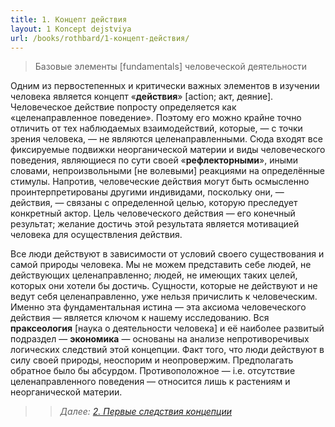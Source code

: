 ```yaml
---
title: 1. Концепт действия
layout: 1 Koncept dejstviya
url: /books/rothbard/1-концепт-действия/
---
```


> Базовые элементы [fundamentals] человеческой деятельности

Одним из первостепенных и критически важных элементов в изучении человека является концепт «**действия**» [action; акт, деяние]. Человеческое действие попросту определяется как «целенаправленное поведение». Поэтому его можно крайне точно отличить от тех наблюдаемых взаимодействий, которые, — с точки зрения человека, — не являются целенаправленными. Сюда входят все фиксируемые подвижки неорганической материи и виды человеческого поведения, являющиеся по сути своей «**рефлекторными**», иными словами, непроизвольными [не волевыми] реакциями на определённые стимулы. Напротив, человеческие действия могут быть осмысленно проинтерпретированы другими индивидами, поскольку они, — действия, — связаны с определенной целью, которую преследует конкретный актор. Цель человеческого действия — его конечный результат; желание достичь этой результата является мотивацией человека для осуществления действия.

Все люди действуют в зависимости от условий своего существования и самой природы человека. Мы не можем представить себе людей, не действующих целенаправленно; людей, не имеющих таких целей, которых они хотели бы достичь. Сущности, которые не действуют и не ведут себя целенаправленно, уже нельзя причислить к человеческим. Именно эта фундаментальная истина — эта аксиома человеческого действия — является ключом к нашему исследованию. Вся **праксеология** [наука о деятельности человека] и её наиболее развитый подраздел — **экономика** — основаны на анализе непротиворечивых логических следствий этой концепции. Факт того, что люди действуют в силу своей природы, неоспорим и неопровержим. Предполагать обратное было бы абсурдом. Противоположное — i.e. отсутствие целенаправленного поведения — относится лишь к растениям и неорганической материи.

>> *Далее: [2. Первые следствия концепции](/books/rothbard/2-первые-следствия-концепции/)*